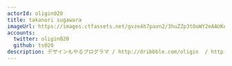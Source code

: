 ```yaml
---
actorId: oligin020
title: takanori sugawara
imageUrl: https://images.ctfassets.net/gvze4h7pavn2/3huZZp3tOoWY2eAAUKe60O/e38f2704a87a2f1b997d89a3fb784364/actor-oligin020.jpg
accounts:
  twitter: oligin020
  github: ts020
description: デザインもやるプログラマ / http://dribbble.com/oligin  / http://github.com/ts020
---
```

